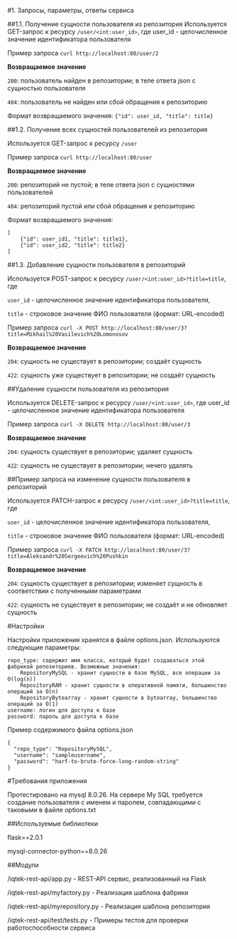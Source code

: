 #1. Запросы, параметры, ответы сервиса

##1.1. Получение сущности пользователя из репозитория
Используется GET-запрос к ресурсу ```/user/<int:user_id>```, где user_id - целочисленное значение идентификатора пользователя

Пример запроса
```curl http://localhost:80/user/2```

**Возвращаемое значение**

```200```: пользователь найден в репозитории; в теле ответа json с сущностью пользователя

```404```: пользователь не найден или сбой обращения к репозиторию

Формат возвращаемого значения: ```{"id": user_id, "title": title}```

##1.2. Получение всех сущностей пользователей из репозитория

Используется GET-запрос к ресурсу ```/user```

Пример запроса
```curl http://localhost:80/user```

**Возвращаемое значение**

```200```: репозиторий не пустой; в теле ответа json с сущностями пользователей

```404```: репозиторий пустой или сбой обращения к репозиторию

Формат возвращаемого значения: 
```
[
    {"id": user_id1, "title": title1}, 
    {"id": user_id2, "title": title2}
]
```

##1.3. Добавление сущности пользователя в репозиторий

Используется POST-запрос к ресурсу ```/user/<int:user_id>?title=title```, где 

```user_id``` - целочисленное значение идентификатора пользователя,

```title``` - строковое значение ФИО пользователя (формат: URL-encoded)


Пример запроса
```curl -X POST http://localhost:80/user/3?title=Mikhail%20Vasilevich%20Lomonosov```

**Возвращаемое значение**

```204```: сущность не существует в репозитории; создаёт сущность

```422```: сущность уже существует в репозитории; не создаёт сущность

##Удаление сущности пользователя из репозитория

Используется DELETE-запрос к ресурсу ```/user/<int:user_id>```, где user_id - целочисленное значение идентификатора пользователя


Пример запроса
```curl -X DELETE http://localhost:80/user/3```

**Возвращаемое значение**

```204```: сущность существует в репозитории; удаляет сущность

```422```: сущность не существует в репозитории; нечего удалять

##Пример запроса на изменение сущности пользователя в репозиторий

Используется PATCH-запрос к ресурсу ```/user/<int:user_id>?title=title```, где 

```user_id``` - целочисленное значение идентификатора пользователя,

```title``` - строковое значение ФИО пользователя (формат: URL-encoded)

Пример запроса
```curl -X PATCH http://localhost:80/user/3?title=Aleksandr%20Sergeevich%20Pushkin```

**Возвращаемое значение**

```204```: сущность существует в репозитории; изменяет сущность в соответствии с полученными параметрами

```422```: сущность не существует в репозитории; не создаёт и не обновляет сущность

#Настройки

Настройки приложения хранятся в файле options.json. Используются следующие параметры:
```
repo_type: содержит имя класса, который будет создаваться этой фабрикой репозиториев. Возможные значения:
    RepositoryMySQL - хранит сущности в базе MySQL, все операции за О(log(n))
    RepositoryRAM - хранит сущности в оперативной памяти, большинство операций за O(n)
    RepositoryBytearray - хранит сущности в bytearray, большинство операций за О(1)
username: логин для доступа к базе
password: пароль для доступа к базе
```

Пример содержимого файла options.json
```
{
  "repo_type": "RepositoryMySQL",
  "username": "sampleusername",
  "password": "harf-to-brute-force-long-random-string"
}
```

#Требования приложения

Протестировано на mysql 8.0.26. На сервере My SQL требуется создание пользователя с именем и паролем, совпадающими с таковыми в файле options.txt 

##Используемые библиотеки

flask==2.0.1

mysql-connector-python==8.0.26

##Модули

/iqtek-rest-api/app.py - REST-API сервис, реализованный на Flask

/iqtek-rest-api/myfactory.py - Реализация шаблона фабрики

/iqtek-rest-api/myrepository.py - Реализация шаблона репозитория

/iqtek-rest-api/test/tests.py - Примеры тестов для проверки работоспособности сервиса
